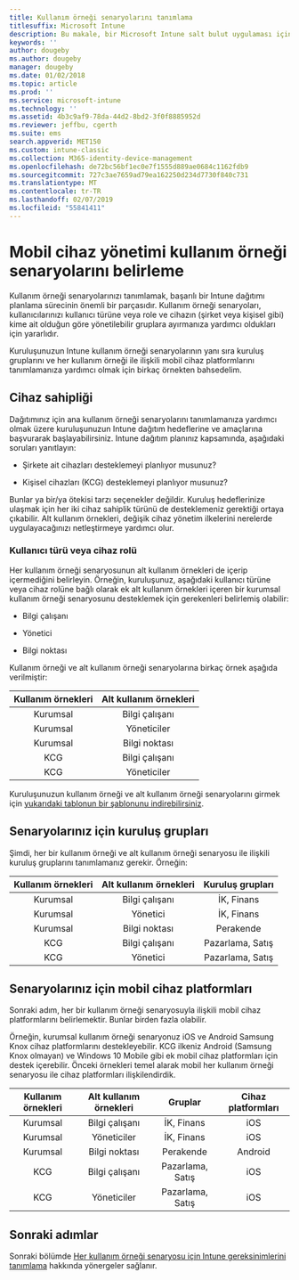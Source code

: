 ```yaml
---
title: Kullanım örneği senaryolarını tanımlama
titlesuffix: Microsoft Intune
description: Bu makale, bir Microsoft Intune salt bulut uygulaması için Intune kullanım örneği ve alt kullanım örneği senaryolarını belirlemenize yardımcı olur.
keywords: ''
author: dougeby
ms.author: dougeby
manager: dougeby
ms.date: 01/02/2018
ms.topic: article
ms.prod: ''
ms.service: microsoft-intune
ms.technology: ''
ms.assetid: 4b3c9af9-78da-44d2-8bd2-3f0f8885952d
ms.reviewer: jeffbu, cgerth
ms.suite: ems
search.appverid: MET150
ms.custom: intune-classic
ms.collection: M365-identity-device-management
ms.openlocfilehash: de72bc56bf1ec0e7f1555d889ae0684c1162fdb9
ms.sourcegitcommit: 727c3ae7659ad79ea162250d234d7730f840c731
ms.translationtype: MT
ms.contentlocale: tr-TR
ms.lasthandoff: 02/07/2019
ms.locfileid: "55841411"
---
```

# <a name="identify-mobile-device-management-use-case-scenarios"></a>Mobil cihaz yönetimi kullanım örneği senaryolarını belirleme

Kullanım örneği senaryolarınızı tanımlamak, başarılı bir Intune dağıtımı planlama sürecinin önemli bir parçasıdır. Kullanım örneği senaryoları, kullanıcılarınızı kullanıcı türüne veya role ve cihazın (şirket veya kişisel gibi) kime ait olduğun göre yönetilebilir gruplara ayırmanıza yardımcı oldukları için yararlıdır.

Kuruluşunuzun Intune kullanım örneği senaryolarının yanı sıra kuruluş gruplarını ve her kullanım örneği ile ilişkili mobil cihaz platformlarını tanımlamanıza yardımcı olmak için birkaç örnekten bahsedelim.

## <a name="device-ownership"></a>Cihaz sahipliği
Dağıtımınız için ana kullanım örneği senaryolarını tanımlamanıza yardımcı olmak üzere kuruluşunuzun Intune dağıtım hedeflerine ve amaçlarına başvurarak başlayabilirsiniz. Intune dağıtım planınız kapsamında, aşağıdaki soruları yanıtlayın:

-   Şirkete ait cihazları desteklemeyi planlıyor musunuz?

-   Kişisel cihazları (KCG) desteklemeyi planlıyor musunuz?

Bunlar ya bir/ya ötekisi tarzı seçenekler değildir. Kuruluş hedeflerinize ulaşmak için her iki cihaz sahiplik türünü de desteklemeniz gerektiği ortaya çıkabilir. Alt kullanım örnekleri, değişik cihaz yönetim ilkelerini nerelerde uygulayacağınızı netleştirmeye yardımcı olur.

### <a name="user-type-or-device-role"></a>Kullanıcı türü veya cihaz rolü

Her kullanım örneği senaryosunun alt kullanım örnekleri de içerip içermediğini belirleyin. Örneğin, kuruluşunuz, aşağıdaki kullanıcı türüne veya cihaz rolüne bağlı olarak ek alt kullanım örnekleri içeren bir kurumsal kullanım örneği senaryosunu desteklemek için gerekenleri belirlemiş olabilir:

-   Bilgi çalışanı

-   Yönetici

-   Bilgi noktası

Kullanım örneği ve alt kullanım örneği senaryolarına birkaç örnek aşağıda verilmiştir:

| **Kullanım örnekleri** | **Alt kullanım örnekleri** |
|:---:|:---:|
| Kurumsal | Bilgi çalışanı |              
| Kurumsal | Yöneticiler |           
| Kurumsal | Bilgi noktası |
| KCG | Bilgi çalışanı |           
| KCG | Yöneticiler |

Kuruluşunuzun kullanım örneği ve alt kullanım örneği senaryolarını girmek için [yukarıdaki tablonun bir şablonunu indirebilirsiniz](https://gallery.technet.microsoft.com/Intune-deployment-planning-fae156c2?redir=0).

## <a name="organizational-groups-for-your-scenarios"></a>Senaryolarınız için kuruluş grupları

Şimdi, her bir kullanım örneği ve alt kullanım örneği senaryosu ile ilişkili kuruluş gruplarını tanımlamanız gerekir. Örneğin:

| **Kullanım örnekleri** | **Alt kullanım örnekleri** | **Kuruluş grupları** |
|:---:|:---:|:---:|
| Kurumsal | Bilgi çalışanı | İK, Finans |               
| Kurumsal | Yönetici | İK, Finans |            
| Kurumsal | Bilgi noktası | Perakende |
| KCG | Bilgi çalışanı | Pazarlama, Satış |            
| KCG | Yönetici | Pazarlama, Satış |


## <a name="mobile-device-platforms-for-your-scenarios"></a>Senaryolarınız için mobil cihaz platformları

Sonraki adım, her bir kullanım örneği senaryosuyla ilişkili mobil cihaz platformlarını belirlemektir. Bunlar birden fazla olabilir.

Örneğin, kurumsal kullanım örneği senaryonuz iOS ve Android Samsung Knox cihaz platformlarını destekleyebilir. KCG ilkeniz Android (Samsung Knox olmayan) ve Windows 10 Mobile gibi ek mobil cihaz platformları için destek içerebilir. Önceki örnekleri temel alarak mobil her kullanım örneği senaryosu ile cihaz platformları ilişkilendirdik.

| **Kullanım örnekleri** | **Alt kullanım örnekleri** | **Gruplar** | **Cihaz platformları** |   
|:---:|:---:|:---:|:---:|
| Kurumsal | Bilgi çalışanı | İK, Finans | iOS |                                                           
| Kurumsal | Yöneticiler | İK, Finans | iOS |                                                           
| Kurumsal | Bilgi noktası | Perakende | Android |
| KCG | Bilgi çalışanı | Pazarlama, Satış | iOS |                                                           
| KCG | Yöneticiler | Pazarlama, Satış | iOS |

## <a name="next-steps"></a>Sonraki adımlar

Sonraki bölümde [Her kullanım örneği senaryosu için Intune gereksinimlerini tanımlama](planning-guide-requirements.md) hakkında yönergeler sağlanır.
